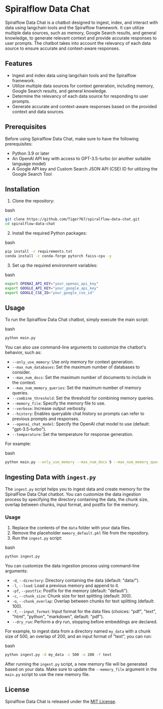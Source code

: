 Spiralflow Data Chat
====================

Spiralflow Data Chat is a chatbot designed to ingest, index, and interact with data using langchain tools and the Spiralflow framework. It can utilize multiple data sources, such as memory, Google Search results, and general knowledge, to generate relevant context and provide accurate responses to user prompts. The chatbot takes into account the relevancy of each data source to ensure accurate and context-aware responses.

Features
--------

*   Ingest and index data using langchain tools and the Spiralflow framework.
*   Utilize multiple data sources for context generation, including memory, Google Search results, and general knowledge.
*   Determine the relevancy of each data source for responding to user prompts.
*   Generate accurate and context-aware responses based on the provided context and data sources.

Prerequisites
-------------

Before using Spiralflow Data Chat, make sure to have the following prerequisites:

*   Python 3.9 or later
*   An OpenAI API key with access to GPT-3.5-turbo (or another suitable language model)
*   A Google API key and Custom Search JSON API (CSE) ID for utilizing the Google Search Tool

Installation
------------

1.  Clone the repository:

bash

```bash
git clone https://github.com/Tiger767/spiralflow-data-chat.git
cd spiralflow-data-chat
```

2. Install the required Python packages:

bash

```bash
pip install -r requirements.txt
conda install -c conda-forge pytorch faiss-cpu -y
```

3.  Set up the required environment variables:

bash

```bash
export OPENAI_API_KEY="your_openai_api_key"
export GOOGLE_API_KEY="your_google_api_key"
export GOOGLE_CSE_ID="your_google_cse_id"
```

Usage
-----

To run the Spiralflow Data Chat chatbot, simply execute the main script:

bash

```bash
python main.py
```

You can also use command-line arguments to customize the chatbot's behavior, such as:

*   `--only_use_memory`: Use only memory for context generation.
*   `--max_num_databases`: Set the maximum number of databases to consider.
*   `--max_num_docs`: Set the maximum number of documents to include in the context.
*   `--max_num_memory_queries`: Set the maximum number of memory queries.
*   `--combine_threshold`: Set the threshold for combining memory queries.
*   `--memory_file`: Specify the memory file to use.
*   `--verbose`: Increase output verbosity.
*   `--history`: Enables queryable chat history so prompts can refer to previous prompts and responses.
*   `--openai_chat_model`: Specify the OpenAI chat model to use (default: "gpt-3.5-turbo").
*   `--temperature`: Set the temperature for response generation.

For example:

bash

```bash
python main.py --only_use_memory --max_num_docs 5 --max_num_memory_queries 8 --combine_threshold 0.1 --memory_file memory_default.pkl --temperature 0.3 --history
```


Ingesting Data with `ingest.py`
-------------------------------

The `ingest.py` script helps you to ingest data and create memory for the SpiralFlow Data Chat chatbot. You can customize the data ingestion process by specifying the directory containing the data, the chunk size, overlap between chunks, input format, and postfix for the memory.

### Usage

1.  Replace the contents of the `data` folder with your data files.
2.  Remove the placeholder `memory_default.pkl` file from the repository.
3.  Run the `ingest.py` script:

bash

```bash
python ingest.py
```

You can customize the data ingestion process using command-line arguments:

*   `-d`, `--directory`: Directory containing the data (default: "data/").
*   `-l`, `--load`: Load a previous memory and append to it.
*   `-pf`, `--postfix`: Postfix for the memory (default: "default").
*   `-c`, `--chunk_size`: Chunk size for text splitting (default: 300).
*   `-o`, `--chunk_overlap`: Overlap between chunks for text splitting (default: 100).
*   `-f`, `--input_format`: Input format for the data files (choices: "pdf", "text", "html", "python", "markdown", default: "pdf").
*   `--dry_run`: Perform a dry run, stopping before embeddings are declared.

For example, to ingest data from a directory named `my_data` with a chunk size of 500, an overlap of 200, and an input format of "text", you can run:

bash

```bash
python ingest.py -d my_data -c 500 -o 200 -f text
```

After running the `ingest.py` script, a new memory file will be generated based on your data. Make sure to update the `--memory_file` argument in the `main.py` script to use the new memory file.


License
-------

Spiralflow Data Chat is released under the [MIT License](LICENSE).